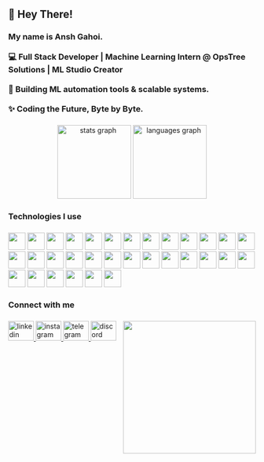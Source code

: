 <h2 align="left">👋 Hey There!</h2>

###

<h3 align="left">
My name is Ansh Gahoi.<br><br>
💻 Full Stack Developer | Machine Learning Intern @ OpsTree Solutions | ML Studio Creator<br><br>
🚀 Building ML automation tools & scalable systems.<br><br>
✨ Coding the Future, Byte by Byte.
</h3>

###

<div align="center">
  <img src="https://github-readme-stats.vercel.app/api?username=dexxeth&hide_title=false&hide_rank=false&show_icons=true&include_all_commits=true&count_private=true&disable_animations=false&theme=github_dark&locale=en&hide_border=false" height="150" alt="stats graph"  />
  <img src="https://github-readme-stats.vercel.app/api/top-langs?username=dexxeth&locale=en&hide_title=false&layout=compact&card_width=320&langs_count=5&theme=github_dark&hide_border=false" height="150" alt="languages graph"  />
</div>

###

<h3 align="left">Technologies I use</h3>

###

<div align="left">
  <!-- Languages -->
  <img src="https://cdn.jsdelivr.net/gh/devicons/devicon/icons/python/python-original.svg" height="35" />
  <img src="https://cdn.jsdelivr.net/gh/devicons/devicon/icons/javascript/javascript-plain.svg" height="35" />
  <img src="https://cdn.jsdelivr.net/gh/devicons/devicon/icons/typescript/typescript-original.svg" height="35" />
  <img src="https://cdn.jsdelivr.net/gh/devicons/devicon/icons/html5/html5-original.svg" height="35" />
  <img src="https://cdn.jsdelivr.net/gh/devicons/devicon/icons/css3/css3-original.svg" height="35" />
  <img src="https://cdn.jsdelivr.net/gh/devicons/devicon/icons/cplusplus/cplusplus-original.svg" height="35" />
  <img src="https://cdn.jsdelivr.net/gh/devicons/devicon/icons/c/c-original.svg" height="35" />

  <!-- Frameworks/Tools -->
  <img src="https://cdn.jsdelivr.net/gh/devicons/devicon/icons/fastapi/fastapi-original.svg" height="35" />
  <img src="https://skillicons.dev/icons?i=nextjs" height="35" />
  <img src="https://skillicons.dev/icons?i=tailwind" height="35" />
  <img src="https://skillicons.dev/icons?i=mongodb" height="35" />
  <img src="https://skillicons.dev/icons?i=supabase" height="35" />
  <img src="https://skillicons.dev/icons?i=vercel" height="35" />

  <!-- ML/AI -->
  <img src="https://cdn.jsdelivr.net/gh/devicons/devicon/icons/jupyter/jupyter-original.svg" height="35" />
  <img src="https://cdn.jsdelivr.net/gh/devicons/devicon/icons/tensorflow/tensorflow-original.svg" height="35" />
  <img src="https://cdn.jsdelivr.net/gh/devicons/devicon/icons/numpy/numpy-original.svg" height="35" />
  <img src="https://cdn.jsdelivr.net/gh/devicons/devicon/icons/pandas/pandas-original.svg" height="35" />
  <img src="https://cdn.jsdelivr.net/gh/devicons/devicon/icons/anaconda/anaconda-original.svg" height="35" />

  <!-- DevOps / Observability -->
  <img src="https://skillicons.dev/icons?i=docker" height="35" />
  <img src="https://skillicons.dev/icons?i=git" height="35" />
  <img src="https://skillicons.dev/icons?i=github" height="35" />
  <img src="https://skillicons.dev/icons?i=jenkins" height="35" />
  <img src="https://skillicons.dev/icons?i=clickhouse" height="35" />
  <img src="https://skillicons.dev/icons?i=prometheus" height="35" />
  <img src="https://skillicons.dev/icons?i=grafana" height="35" />

  <!-- IDEs -->
  <img src="https://cdn.jsdelivr.net/gh/devicons/devicon/icons/vscode/vscode-original.svg" height="35" />
  <img src="https://cdn.jsdelivr.net/gh/devicons/devicon/icons/pycharm/pycharm-original.svg" height="35" />

  <!-- Design -->
  <img src="https://cdn.jsdelivr.net/gh/devicons/devicon/icons/canva/canva-original.svg" height="35" />
  <img src="https://skillicons.dev/icons?i=ps" height="35" />
  <img src="https://skillicons.dev/icons?i=ai" height="35" />

  <!-- Hardware -->
  <img src="https://skillicons.dev/icons?i=arduino" height="35" />
  <img src="https://cdn.jsdelivr.net/gh/devicons/devicon/icons/raspberrypi/raspberrypi-original.svg" height="35" />
</div>

###

<h3 align="left">Connect with me</h3>

###

<img align="right" height="270" src="https://i.pinimg.com/564x/2c/88/fb/2c88fb4b14f508c2f6a95386d54ed99b.jpg"  />

###

<div align="left">
  <a href="https://www.linkedin.com/in/anshgahoi/" target="_blank">
    <img src="https://raw.githubusercontent.com/maurodesouza/profile-readme-generator/master/src/assets/icons/social/linkedin/default.svg" width="52" height="40" alt="linkedin logo" />
  </a>
  <a href="http://instagram.com/anxh0f/" target="_blank">
    <img src="https://raw.githubusercontent.com/maurodesouza/profile-readme-generator/master/src/assets/icons/social/instagram/default.svg" width="52" height="40" alt="instagram logo" />
  </a>
  <a href="https://t.me/anxh12" target="_blank">
    <img src="https://raw.githubusercontent.com/maurodesouza/profile-readme-generator/master/src/assets/icons/social/telegram/default.svg" width="52" height="40" alt="telegram logo" />
  </a>
  <a href="https://discordapp.com/users/558984829644046364" target="_blank">
    <img src="https://raw.githubusercontent.com/maurodesouza/profile-readme-generator/master/src/assets/icons/social/discord/default.svg" width="52" height="40" alt="discord logo" />
  </a>
</div>
